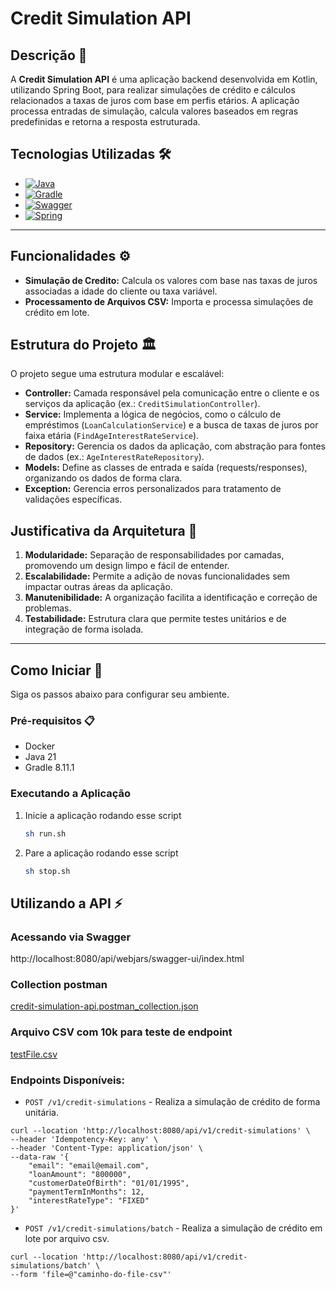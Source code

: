 # Credit Simulation API
## Descrição 📖
A **Credit Simulation API** é uma aplicação backend desenvolvida em Kotlin, utilizando Spring Boot, 
para realizar simulações de crédito e cálculos relacionados a taxas de juros com base em perfis etários. 
A aplicação processa entradas de simulação, calcula valores baseados em regras predefinidas e retorna a resposta estruturada.

## Tecnologias Utilizadas 🛠️

* [![Java][Java]][Java-url]
* [![Gradle][Gradle]][Gradle-url]
* [![Swagger][Swagger]][Swagger-url]
* [![Spring][Spring]][Spring-url]

---

## Funcionalidades ⚙️
- **Simulação de Credito:** Calcula os valores com base nas taxas de juros associadas a idade do cliente ou taxa variável.
- **Processamento de Arquivos CSV:** Importa e processa simulações de crédito em lote.


## Estrutura do Projeto 🏛
O projeto segue uma estrutura modular e escalável:

- **Controller:** Camada responsável pela comunicação entre o cliente e os serviços da aplicação (ex.: `CreditSimulationController`).
- **Service:** Implementa a lógica de negócios, como o cálculo de empréstimos (`LoanCalculationService`) e a busca de taxas de juros por faixa etária (`FindAgeInterestRateService`).
- **Repository:** Gerencia os dados da aplicação, com abstração para fontes de dados (ex.: `AgeInterestRateRepository`).
- **Models:** Define as classes de entrada e saída (requests/responses), organizando os dados de forma clara.
- **Exception:** Gerencia erros personalizados para tratamento de validações específicas.


## Justificativa da Arquitetura 📐
1. **Modularidade:** Separação de responsabilidades por camadas, promovendo um design limpo e fácil de entender.
2. **Escalabilidade:** Permite a adição de novas funcionalidades sem impactar outras áreas da aplicação.
3. **Manutenibilidade:** A organização facilita a identificação e correção de problemas.
4. **Testabilidade:** Estrutura clara que permite testes unitários e de integração de forma isolada.

---

## Como Iniciar 🚀

Siga os passos abaixo para configurar seu ambiente.

### Pré-requisitos 📋

* Docker
* Java 21
* Gradle 8.11.1

### Executando a Aplicação

1. Inicie a aplicação rodando esse script
   ```sh
   sh run.sh
   ```
2. Pare a aplicação rodando esse script
    ```sh
   sh stop.sh
   ```

## Utilizando a API ⚡

### Acessando via Swagger
http://localhost:8080/api/webjars/swagger-ui/index.html

### Collection postman

[credit-simulation-api.postman_collection.json](collection/credit-simulation-api.postman_collection.json)

### Arquivo CSV com 10k para teste de endpoint

[testFile.csv](src/test/resources/testFile.csv)

### Endpoints Disponíveis:

* `POST /v1/credit-simulations` - Realiza a simulação de crédito de forma unitária.
```shell
curl --location 'http://localhost:8080/api/v1/credit-simulations' \
--header 'Idempotency-Key: any' \
--header 'Content-Type: application/json' \
--data-raw '{
    "email": "email@email.com",
    "loanAmount": "800000",
    "customerDateOfBirth": "01/01/1995",
    "paymentTermInMonths": 12,
    "interestRateType": "FIXED"
}'
  ```
* `POST /v1/credit-simulations/batch` - Realiza a simulação de crédito em lote por arquivo csv.
```shell
curl --location 'http://localhost:8080/api/v1/credit-simulations/batch' \
--form 'file=@"caminho-do-file-csv"'
```

[Java]: https://img.shields.io/badge/java-%23ED8B00.svg?style=for-the-badge&logo=openjdk&logoColor=white
[Java-url]: https://www.java.com/
[Spring]: https://img.shields.io/badge/spring_boot-%236DB33F.svg?style=for-the-badge&logo=spring&logoColor=white
[Spring-url]: https://spring.io/projects/spring-boot
[Gradle]: https://img.shields.io/badge/Gradle-02303A.svg?style=for-the-badge&logo=Gradle&logoColor=white
[Gradle-url]: https://gradle.org/
[Swagger]: https://img.shields.io/badge/-Swagger-%23Clojure?style=for-the-badge&logo=swagger&logoColor=white
[Swagger-url]: https://swagger.io/